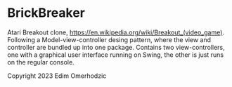 # BrickBreaker

Atari Breakout clone, https://en.wikipedia.org/wiki/Breakout_(video_game).
Following a Model-view-controller desing pattern, where the view and controller are bundled up into one package.
Contains two view-controllers, one with a graphical user interface running on Swing, the other is just runs on the regular console.

Copyright 2023 Edim Omerhodzic
